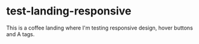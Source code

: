 # test-landing-responsive
This is a coffee landing where I'm testing responsive design, hover buttons and A tags.
